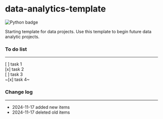# data-analytics-template

![Python badge](https://img.shields.io/badge/Python-3776AB?style=for-the-badge&logo=python&logoColor=white)

Starting template for data projects. Use this template to begin future data analytic projects.

### To do list

---

[ ] task 1  
[x] task 2  
[ ] task 3  
~[x] task 4~

### Change log

---

- 2024-11-17 added new items
- 2024-11-17 deleted old items
